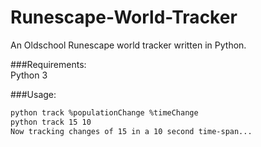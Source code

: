 # Runescape-World-Tracker
An Oldschool Runescape world tracker written in Python.

###Requirements:<br/>
Python 3

###Usage:
```bash
python track %populationChange %timeChange
python track 15 10
Now tracking changes of 15 in a 10 second time-span...
```
